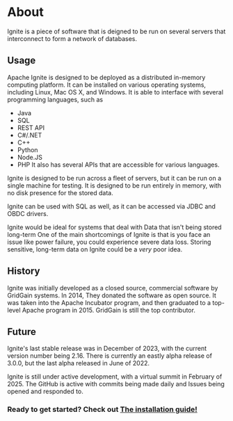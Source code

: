 # About 
Ignite is a piece of software that is deigned to be run on several servers that interconnect to form a network of databases.
## Usage 
Apache Ignite is designed to be deployed as a distributed in-memory computing platform. It can be installed on various operating systems, including Linux, Mac OS X, and Windows. It is able to interface with several programming languages, such as 
- Java
- SQL
- REST API
- C#/.NET
- C++
- Python
- Node.JS
- PHP
It also has several APIs that are accessible for various languages.

Ignite is designed to be run across a fleet of servers, but it can be run on a single machine for testing. It is designed to be run entirely in memory, with no disk presence for the stored data.

Ignite can be used with SQL as well, as it can be accessed via JDBC and OBDC drivers.

Ignite would be ideal for systems that deal with Data that isn't being stored long-term One of the main shortcomings of Ignite is that is you face an issue like power failure, you could experience severe data loss. Storing sensitive, long-term data on Ignite could be a *very* poor idea.
## History
Ignite was initially developed as a closed source, commercial software by GridGain systems. In 2014, They donated the software as open source. It was taken into the Apache Incubator program, and then graduated to a top-level Apache program in 2015. GridGain is still the top contributor.
## Future
Ignite's last stable release was in December of 2023, with the current version number being 2.16. There is currently an eastly alpha release of 3.0.0, but the last alpha released in June of 2022.

Ignite is still under active development, with  a virtual summit in February of 2025. The GitHub is active with commits being made daily and Issues being opened and responded to.

### Ready to get started? Check out [The installation guide!](docs/guide.md)